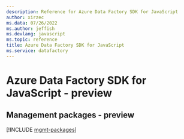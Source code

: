 ```yaml
---
description: Reference for Azure Data Factory SDK for JavaScript
author: xirzec
ms.data: 07/26/2022
ms.author: jeffish
ms.devlang: javascript
ms.topic: reference
title: Azure Data Factory SDK for JavaScript
ms.service: datafactory
---
```

# Azure Data Factory SDK for JavaScript - preview

## Management packages - preview
[!INCLUDE [mgmt-packages](data-factory-mgmt-index.md)]